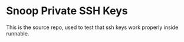 # Snoop Private SSH Keys

This is the source repo, used to test that ssh keys work properly inside runnable.
